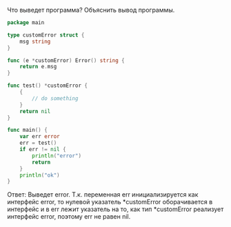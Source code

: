 Что выведет программа? Объяснить вывод программы.

```go
package main

type customError struct {
	msg string
}

func (e *customError) Error() string {
	return e.msg
}

func test() *customError {
	{
		// do something
	}
	return nil
}

func main() {
	var err error
	err = test()
	if err != nil {
		println("error")
		return
	}
	println("ok")
}
```

Ответ:
Выведет error.
Т.к. переменная err инициализируется как интерфейс error, то нулевой
указатель *customError оборачивается в интерфейс и в err лежит
указатель на то, как тип *customError реализует интерфейс error, поэтому
err не равен nil.
